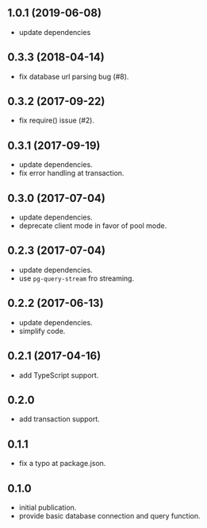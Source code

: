 ## 1.0.1 (2019-06-08)

* update dependencies

## 0.3.3 (2018-04-14)

* fix database url parsing bug (#8).

## 0.3.2 (2017-09-22)

* fix require() issue (#2).

## 0.3.1 (2017-09-19)

* update dependencies.
* fix error handling at transaction.

## 0.3.0 (2017-07-04)

* update dependencies.
* deprecate client mode in favor of pool mode.

## 0.2.3 (2017-07-04)

* update dependencies.
* use `pg-query-stream` fro streaming.

## 0.2.2 (2017-06-13)

* update dependencies.
* simplify code.

## 0.2.1 (2017-04-16)

* add TypeScript support.

## 0.2.0

* add transaction support.

## 0.1.1

* fix a typo at package.json.

## 0.1.0

* initial publication.
* provide basic database connection and query function.
